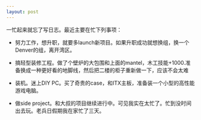 ```yaml
---
layout: post
---
```


一忙起来就忘了写日志。最近主要在忙下列事项：

- 努力工作，想升职，就要多launch新项目。如果升职成功就想换组，换一个Denver的组，离开湾区。

- 搞轻型装修工程。做了个壁炉的大包围和上面的mantel，木工技能+1000.准备换成一种更好看的地脚线，然后把二楼的柜子重新做一下，应该不会太难

- 装机。迷上DIY PC。买了奇贵的case，和ITX主板，准备装一个小型的高性能游戏电脑。

- 做side project。和大叔的项目继续进行中。可见我实在太忙了。忙到没时间出去玩。老兵日假期我在家忙了三天。